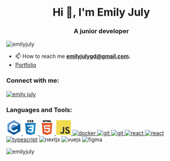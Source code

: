 <h1 align="center">Hi 👋, I'm Emily July</h1>
<h3 align="center">A junior developer</h3>

<p align="left"> <img src="https://komarev.com/ghpvc/?username=emilyjuly&label=Profile%20views&color=ff00d0&style=flat" alt="emilyjuly" /> </p>

- 📫 How to reach me **emilyjulygd@gmail.com.**
- <a href="https://portfolio-emilyjuly.vercel.app">Portfolio</a>

<h3 align="left">Connect with me:</h3>
<p align="left">
<a href="https://linkedin.com/in/emily july" target="blank"><img align="center" src="https://raw.githubusercontent.com/rahuldkjain/github-profile-readme-generator/master/src/images/icons/Social/linked-in-alt.svg" alt="emily july" height="30" width="40" /></a>
</p>

<h3 align="left">Languages and Tools:</h3>
<p align="left"> <a href="https://www.cprogramming.com/" target="_blank" rel="noreferrer"> <img src="https://raw.githubusercontent.com/devicons/devicon/master/icons/c/c-original.svg" alt="c" width="40" height="40"/> </a> <a href="https://www.w3schools.com/css/" target="_blank" rel="noreferrer"> <img src="https://raw.githubusercontent.com/devicons/devicon/master/icons/css3/css3-original-wordmark.svg" alt="css3" width="40" height="40"/> </a> <a href="https://www.w3.org/html/" target="_blank" rel="noreferrer"> <img src="https://raw.githubusercontent.com/devicons/devicon/master/icons/html5/html5-original-wordmark.svg" alt="html5" width="40" height="40"/> </a> <a href="https://developer.mozilla.org/en-US/docs/Web/JavaScript" target="_blank" rel="noreferrer"> <img src="https://raw.githubusercontent.com/devicons/devicon/master/icons/javascript/javascript-original.svg" alt="javascript" width="40" height="40"/> <img src="https://www.docker.com/wp-content/uploads/2022/03/Moby-logo.png" alt="docker" width="50" height="40"/> <img src="https://img.icons8.com/color/344/git.png" alt="git" width="40" height="40"/> <img src="https://cdn-icons-png.flaticon.com/512/226/226777.png" alt="git" width="40" height="40"/> <img src="https://upload.wikimedia.org/wikipedia/commons/thumb/a/a7/React-icon.svg/1200px-React-icon.svg.png" alt="react" width="45" height="40"/> <img src="https://icon-library.com/images/nodejs-icon/nodejs-icon-25.jpg" alt="react" width="70" height="40"/> <img src="https://cdn.icon-icons.com/icons2/2107/PNG/512/file_type_typescript_official_icon_130107.png" alt="typescript" width="40" height="40"/></a> <img src="https://cdn.aglty.io/bwql7jyk/Attachments/NewItems/image_20211214122557_0.png" alt="nextjs" width="40" height="40"/> <img src="https://upload.wikimedia.org/wikipedia/commons/thumb/9/95/Vue.js_Logo_2.svg/1184px-Vue.js_Logo_2.svg.png" alt="vuejs" width="40" height="40"/> <img src="https://user-images.githubusercontent.com/87674883/210453928-566b568b-28b0-4bf8-8f8e-eb41432209e3.png" alt="figma" width="50" height="40"/></p>

<p><img align="center" src="https://github-readme-stats.vercel.app/api/top-langs?username=emilyjuly&show_icons=true&theme=dracula&title_color=ffffff&text_color=ffffff&bg_color=5f585e&hide_border=true&locale=en&layout=compact" alt="emilyjuly" /></p>
